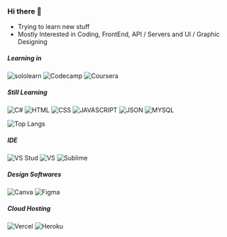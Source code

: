 ### Hi there 👋

- Trying to learn new stuff
- Mostly Interested in Coding, FrontEnd,  API / Servers and UI / Graphic Designing

##### Learning in
![sololearn](https://img.shields.io/badge/-Sololearn-3a464b?style=for-the-badge&logo=Sololearn&logoColor=white)
![Codecamp](https://img.shields.io/badge/freecodecamp-27273D?style=for-the-badge&logo=freecodecamp&logoColor=white)
![Coursera](https://img.shields.io/badge/Coursera-0056D2?style=for-the-badge&logo=Coursera&logoColor=white)

##### Still Learning 
![C#](https://img.shields.io/badge/C%23-239120?style=for-the-badge&logo=c-sharp&logoColor=white)
![HTML](https://img.shields.io/badge/HTML-239120?style=for-the-badge&logo=html5&logoColor=white)
![CSS](https://img.shields.io/badge/CSS-239120?&style=for-the-badge&logo=css3&logoColor=white)
![JAVASCRIPT](https://img.shields.io/badge/JavaScript-F7DF1E?style=for-the-badge&logo=javascript&logoColor=black)
![JSON](https://img.shields.io/badge/json%20web%20tokens-323330?style=for-the-badge&logo=json-web-tokens&logoColor=pink)
![MYSQL](https://img.shields.io/badge/MySQL-005C84?style=for-the-badge&logo=mysql&logoColor=white)


![Top Langs](https://github-readme-stats.vercel.app/api/top-langs/?username=Jhun260Sloth&layout=compact&theme=dark)


##### IDE
![VS Stud](https://img.shields.io/badge/Visual_Studio-5C2D91?style=for-the-badge&logo=visual%20studio&logoColor=white)
![VS](https://img.shields.io/badge/VSCode-0078D4?style=for-the-badge&logo=visual%20studio%20code&logoColor=white)
![Sublime](https://img.shields.io/badge/sublime_text-%23575757.svg?&style=for-the-badge&logo=sublime-text&logoColor=important)

##### Design Softwares
![Canva](https://img.shields.io/badge/Canva-%2300C4CC.svg?&style=for-the-badge&logo=Canva&logoColor=white)
![Figma](https://img.shields.io/badge/Figma-F24E1E?style=for-the-badge&logo=figma&logoColor=white)


##### Cloud Hosting 
![Vercel](https://img.shields.io/badge/Vercel-000000?style=for-the-badge&logo=vercel&logoColor=white)
![Heroku](https://img.shields.io/badge/Heroku-430098?style=for-the-badge&logo=heroku&logoColor=white)

